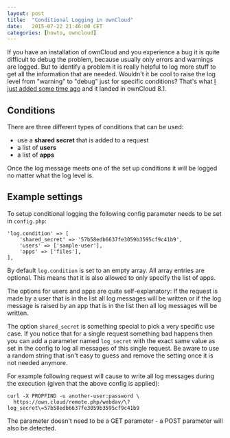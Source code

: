 ```yaml
---
layout: post
title:  "Conditional Logging in ownCloud"
date:   2015-07-22 21:46:00 CET
categories: [howto, owncloud]
---
```


If you have an installation of ownCloud and you experience a bug it is quite difficult to debug the problem, because usually only errors and warnings are logged. But to identify a problem it is really helpful to log more stuff to get all the information that are needed. Wouldn't it be cool to raise the log level from "warning" to "debug" just for specific conditions? That's what [I just added some time ago](https://github.com/owncloud/core/pull/15965) and it landed in ownCloud 8.1.

## Conditions

There are three different types of conditions that can be used:

 * use a **shared secret** that is added to a request
 * a list of **users**
 * a list of **apps**

Once the log message meets one of the set up conditions it will be logged no matter what the log level is.

## Example settings

To setup conditional logging the following config parameter needs to be set in `config.php`:

	'log.condition' => [
		'shared_secret' => '57b58edb6637fe3059b3595cf9c41b9',
		'users' => ['sample-user'],
		'apps' => ['files'],
	],


By default `log.condition` is set to an empty array. All array entries are optional. This means that it is also allowed to only specify the list of apps.

The options for users and apps are quite self-explanatory: If the request is made by a user that is in the list all log messages will be written or if the log message is raised by an app that is in the list then all log messages will be written.

The option `shared_secret` is something special to pick a very specific use case. If you notice that for a single request something bad happens then you can add a parameter named `log_secret` with the exact same value as set in the config to log all messages of this single request. Be aware to use a random string that isn't easy to guess and remove the setting once it is not needed anymore.

For example following request will cause to write all log messages during the execution (given that the above config is applied):

	curl -X PROPFIND -u another-user:password \
	  https://own.cloud/remote.php/webdav/\?log_secret\=57b58edb6637fe3059b3595cf9c41b9

The parameter doesn't need to be a GET parameter - a POST parameter will also be detected.
